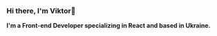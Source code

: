 ### Hi there, I'm Viktor👋

**I'm a Front-end Developer specializing in React and based in Ukraine.**
